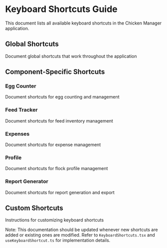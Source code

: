 # Keyboard Shortcuts Guide

This document lists all available keyboard shortcuts in the Chicken Manager application.

## Global Shortcuts
Document global shortcuts that work throughout the application

## Component-Specific Shortcuts

### Egg Counter
Document shortcuts for egg counting and management

### Feed Tracker
Document shortcuts for feed inventory management

### Expenses
Document shortcuts for expense management

### Profile
Document shortcuts for flock profile management

### Report Generator
Document shortcuts for report generation and export

## Custom Shortcuts
Instructions for customizing keyboard shortcuts

Note: This documentation should be updated whenever new shortcuts are added or existing ones are modified. Refer to `KeyboardShortcuts.tsx` and `useKeyboardShortcut.ts` for implementation details.
